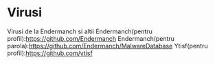 # Virusi
Virusi de la Endermanch si altii
Endermanch(pentru profil):https://github.com/Endermanch
Endermanch(pentru parola):https://github.com/Endermanch/MalwareDatabase
Ytisf(pentru profil):https://github.com/ytisf
